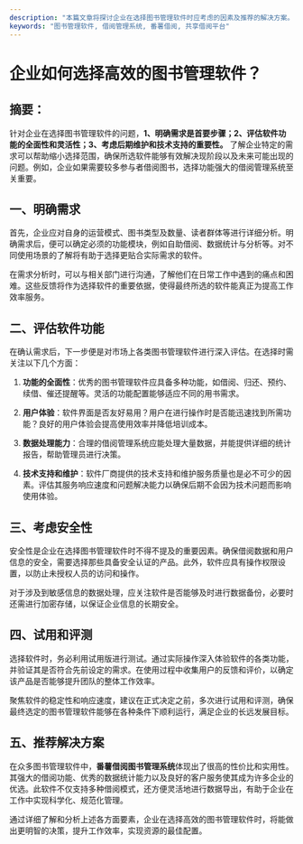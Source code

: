 ```yaml
---
description: "本篇文章将探讨企业在选择图书管理软件时应考虑的因素及推荐的解决方案。"
keywords: "图书管理软件, 借阅管理系统, 番薯借阅, 共享借阅平台"
---
```

# 企业如何选择高效的图书管理软件？

## 摘要：

针对企业在选择图书管理软件的问题，**1、明确需求是首要步骤；2、评估软件功能的全面性和灵活性；3、考虑后期维护和技术支持的重要性。** 了解企业特定的需求可以帮助缩小选择范围，确保所选软件能够有效解决现阶段以及未来可能出现的问题。例如，企业如果需要较多参与者借阅图书，选择功能强大的借阅管理系统至关重要。

## 一、明确需求

首先，企业应对自身的运营模式、图书类型及数量、读者群体等进行详细分析。明确需求后，便可以确定必须的功能模块，例如自助借阅、数据统计与分析等。对不同使用场景的了解将有助于选择更贴合实际需求的软件。

在需求分析时，可以与相关部门进行沟通，了解他们在日常工作中遇到的痛点和困难。这些反馈将作为选择软件的重要依据，使得最终所选的软件能真正为提高工作效率服务。

## 二、评估软件功能

在确认需求后，下一步便是对市场上各类图书管理软件进行深入评估。在选择时需关注以下几个方面：

1. **功能的全面性**：优秀的图书管理软件应具备多种功能，如借阅、归还、预约、续借、催还提醒等。灵活的功能配置能够适应不同的用书需求。
   
2. **用户体验**：软件界面是否友好易用？用户在进行操作时是否能迅速找到所需功能？良好的用户体验会提高使用效率并降低培训成本。

3. **数据处理能力**：合理的借阅管理系统应能处理大量数据，并能提供详细的统计报告，帮助管理员进行决策。

4. **技术支持和维护**：软件厂商提供的技术支持和维护服务质量也是必不可少的因素。评估其服务响应速度和问题解决能力以确保后期不会因为技术问题而影响使用体验。

## 三、考虑安全性

安全性是企业在选择图书管理软件时不得不提及的重要因素。确保借阅数据和用户信息的安全，需要选择那些具备安全认证的产品。此外，软件应具有操作权限设置，以防止未授权人员的访问和操作。

对于涉及到敏感信息的数据处理，应关注软件是否能够及时进行数据备份，必要时还需进行加密存储，以保证企业信息的长期安全。

## 四、试用和评测

选择软件时，务必利用试用版进行测试。通过实际操作深入体验软件的各类功能，并验证其是否符合先前设定的需求。在使用过程中收集用户的反馈和评价，以确定该产品是否能够提升团队的整体工作效率。

聚焦软件的稳定性和响应速度，建议在正式决定之前，多次进行试用和评测，确保最终选定的图书管理软件能够在各种条件下顺利运行，满足企业的长远发展目标。

## 五、推荐解决方案

在众多图书管理软件中，**番薯借阅图书管理系统**体现出了很高的性价比和实用性。其强大的借阅功能、优秀的数据统计能力以及良好的客户服务使其成为许多企业的优选。此软件不仅支持多种借阅模式，还方便灵活地进行数据导出，有助于企业在工作中实现科学化、规范化管理。

通过详细了解和分析上述各方面要素，企业在选择高效的图书管理软件时，将能做出更明智的决策，提升工作效率，实现资源的最佳配置。
